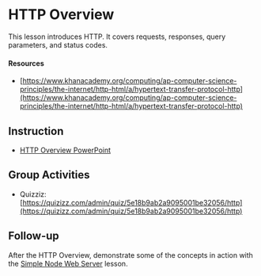 # HTTP Overview
This lesson introduces HTTP. It covers requests, responses, query parameters, and status codes.

#### Resources
- [https://www.khanacademy.org/computing/ap-computer-science-principles/the-internet/http-html/a/hypertext-transfer-protocol-http](https://www.khanacademy.org/computing/ap-computer-science-principles/the-internet/http-html/a/hypertext-transfer-protocol-http)

## Instruction
- [HTTP Overview PowerPoint](HttpOverview.pptx)

## Group Activities
- Quizziz: [https://quizizz.com/admin/quiz/5e18b9ab2a9095001be32056/http](https://quizizz.com/admin/quiz/5e18b9ab2a9095001be32056/http)

## Follow-up
After the HTTP Overview, demonstrate some of the concepts in action with the [Simple Node Web Server](../SimpleNodeWebServer/README.md) lesson.